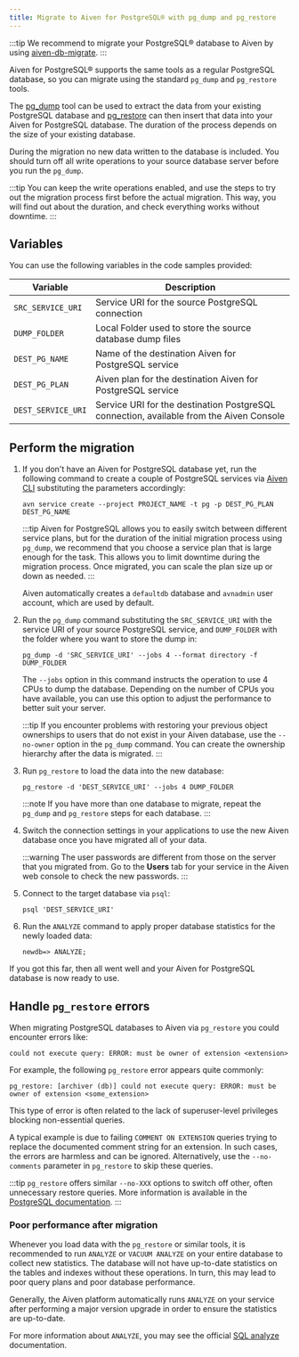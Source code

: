 ```yaml
---
title: Migrate to Aiven for PostgreSQL® with pg_dump and pg_restore
---
```


:::tip
We recommend to migrate your PostgreSQL® database to Aiven by using
[aiven-db-migrate](migrate-aiven-db-migrate).
:::

Aiven for PostgreSQL® supports the same tools as a regular PostgreSQL
database, so you can migrate using the standard `pg_dump` and
`pg_restore` tools.

The [pg_dump](https://www.postgresql.org/docs/current/app-pgdump.html)
tool can be used to extract the data from your existing PostgreSQL
database and
[pg_restore](https://www.postgresql.org/docs/current/app-pgrestore.html)
can then insert that data into your Aiven for PostgreSQL database. The
duration of the process depends on the size of your existing database.

During the migration no new data written to the database is included.
You should turn off all write operations to your source database server
before you run the `pg_dump`.

:::tip
You can keep the write operations enabled, and use the steps to try out
the migration process first before the actual migration. This way, you
will find out about the duration, and check everything works without
downtime.
:::

## Variables

You can use the following variables in the code samples provided:

 | Variable           | Description                                                                             |
 | ------------------ | --------------------------------------------------------------------------------------- |
 | `SRC_SERVICE_URI`  | Service URI for the source PostgreSQL connection                                        |
 | `DUMP_FOLDER`      | Local Folder used to store the source database dump files                               |
 | `DEST_PG_NAME`     | Name of the destination Aiven for PostgreSQL service                                    |
 | `DEST_PG_PLAN`     | Aiven plan for the destination Aiven for PostgreSQL service                             |
 | `DEST_SERVICE_URI` | Service URI for the destination PostgreSQL connection, available from the Aiven Console |

## Perform the migration

1.  If you don\'t have an Aiven for PostgreSQL database yet, run the
    following command to create a couple of PostgreSQL services via
    [Aiven CLI](/docs/tools/cli) substituting the
    parameters accordingly:

    ```
    avn service create --project PROJECT_NAME -t pg -p DEST_PG_PLAN DEST_PG_NAME
    ```

    :::tip
    Aiven for PostgreSQL allows you to easily switch between different
    service plans, but for the duration of the initial migration process
    using `pg_dump`, we recommend that you choose a service plan that is
    large enough for the task. This allows you to limit downtime during
    the migration process. Once migrated, you can scale the plan size up
    or down as needed.
    :::

    Aiven automatically creates a `defaultdb` database and `avnadmin` user
    account, which are used by default.

1.  Run the `pg_dump` command substituting the `SRC_SERVICE_URI` with
    the service URI of your source PostgreSQL service, and `DUMP_FOLDER`
    with the folder where you want to store the dump in:

    ```
    pg_dump -d 'SRC_SERVICE_URI' --jobs 4 --format directory -f DUMP_FOLDER
    ```

    The `--jobs` option in this command instructs the operation to use 4
    CPUs to dump the database. Depending on the number of CPUs you have
    available, you can use this option to adjust the performance to better
    suit your server.

    :::tip
    If you encounter problems with restoring your previous object ownerships
    to users that do not exist in your Aiven database, use the `--no-owner`
    option in the `pg_dump` command. You can create the ownership hierarchy
    after the data is migrated.
    :::

1.  Run `pg_restore` to load the data into the new database:

    ```
    pg_restore -d 'DEST_SERVICE_URI' --jobs 4 DUMP_FOLDER
    ```

    :::note
    If you have more than one database to migrate, repeat the `pg_dump`
    and `pg_restore` steps for each database.
    :::

1.  Switch the connection settings in your applications to use the new
    Aiven database once you have migrated all of your data.

    :::warning
    The user passwords are different from those on the server that you
    migrated from. Go to the **Users** tab for your service in the Aiven
    web console to check the new passwords.
    :::

1.  Connect to the target database via `psql`:

    ```
    psql 'DEST_SERVICE_URI'
    ```

1.  Run the `ANALYZE` command to apply proper database statistics for
    the newly loaded data:

    ```
    newdb=> ANALYZE;
    ```

If you got this far, then all went well and your Aiven for PostgreSQL
database is now ready to use.

## Handle `pg_restore` errors

When migrating PostgreSQL databases to Aiven via `pg_restore` you could
encounter errors like:

```
could not execute query: ERROR: must be owner of extension <extension>
```

For example, the following `pg_restore` error appears quite commonly:

```
pg_restore: [archiver (db)] could not execute query: ERROR: must be owner of extension <some_extension>
```

This type of error is often related to the lack of superuser-level
privileges blocking non-essential queries.

A typical example is due to failing `COMMENT ON EXTENSION` queries
trying to replace the documented comment string for an extension. In
such cases, the errors are harmless and can be ignored. Alternatively,
use the `--no-comments` parameter in `pg_restore` to skip these queries.

:::tip
`pg_restore` offers similar `--no-XXX` options to switch off other,
often unnecessary restore queries. More information is available in the
[PostgreSQL
documentation](https://www.postgresql.org/docs/current/app-pgrestore.html).
:::

### Poor performance after migration

Whenever you load data with the `pg_restore` or similar tools, it is
recommended to run `ANALYZE` or `VACUUM ANALYZE` on your entire database
to collect new statistics. The database will not have up-to-date
statistics on the tables and indexes without these operations. In turn,
this may lead to poor query plans and poor database performance.

Generally, the Aiven platform automatically runs `ANALYZE` on your
service after performing a major version upgrade in order to ensure the
statistics are up-to-date.

For more information about `ANALYZE`, you may see the official [SQL
analyze](https://www.postgresql.org/docs/current/sql-analyze.html)
documentation.
